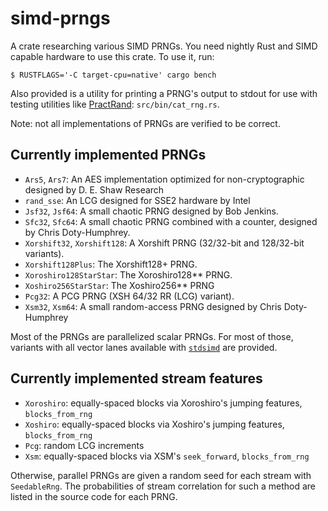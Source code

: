 simd-prngs
====

A crate researching various SIMD PRNGs.
You need nightly Rust and SIMD capable hardware to use this crate.
To use it, run:
```console
$ RUSTFLAGS='-C target-cpu=native' cargo bench
```

Also provided is a utility for printing a PRNG's output to stdout for use with testing utilities like [PractRand](http://pracrand.sourceforge.net/): `src/bin/cat_rng.rs`.

Note: not all implementations of PRNGs are verified to be correct.

## Currently implemented PRNGs
- `Ars5`, `Ars7`: An AES implementation optimized for non-cryptographic designed by D. E. Shaw Research
- `rand_sse`: An LCG designed for SSE2 hardware by Intel
- `Jsf32`, `Jsf64`: A small chaotic PRNG designed by Bob Jenkins.
- `Sfc32`, `Sfc64`: A small chaotic PRNG combined with a counter, designed by Chris Doty-Humphrey.
- `Xorshift32`, `Xorshift128`: A Xorshift PRNG (32/32-bit and 128/32-bit variants).
- `Xorshift128Plus`: The Xorshift128+ PRNG.
- `Xoroshiro128StarStar`: The Xoroshiro128** PRNG.
- `Xoshiro256StarStar`: The Xoshiro256** PRNG
- `Pcg32`: A PCG PRNG (XSH 64/32 RR (LCG) variant).
- `Xsm32`, `Xsm64`: A small random-access PRNG designed by Chris Doty-Humphrey

Most of the PRNGs are parallelized scalar PRNGs. For most of those, variants with all vector lanes available with [`stdsimd`](https://github.com/rust-lang-nursery/stdsimd) are provided.

## Currently implemented stream features
- `Xoroshiro`: equally-spaced blocks via Xoroshiro's jumping features, `blocks_from_rng`
- `Xoshiro`: equally-spaced blocks via Xoshiro's jumping features, `blocks_from_rng`
- `Pcg`: random LCG increments
- `Xsm`: equally-spaced blocks via XSM's `seek_forward`, `blocks_from_rng`

Otherwise, parallel PRNGs are given a random seed for each stream with `SeedableRng`. The probabilities of stream correlation for such a method are listed in the source code for each PRNG.
